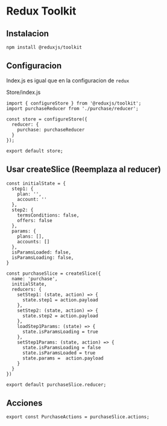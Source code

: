 # Redux Toolkit

## Instalacion

```
npm install @reduxjs/toolkit
```

## Configuracion

Index.js es igual que en la configuracion de `redux`

Store/index.js
```
import { configureStore } from '@reduxjs/toolkit';
import purchaseReducer from './purchase/reducer';

const store = configureStore({
  reducer: {
    purchase: purchaseReducer
  }
});

export default store;
```

## Usar createSlice (Reemplaza al reducer)

```
const initialState = {
  step1: {
    plan: '',
    account: ''
  },
  step2: {
    termsConditions: false,
    offers: false
  },
  params: {
    plans: [],
    accounts: []
  },
  isParamsLoaded: false,
  isParamsLoading: false,
}

const purchaseSlice = createSlice({
  name: 'purchase',
  initialState,
  reducers: {
    setStep1: (state, action) => {
      state.step1 = action.payload
    },
    setStep2: (state, action) => {
      state.step2 = action.payload
    },
    loadStep1Params: (state) => {
      state.isParamsLoading = true
    },
    setStep1Params: (state, action) => {
      state.isParamsLoading = false
      state.isParamsLoaded = true
      state.params =  action.payload
    }
  }
})

export default purchaseSlice.reducer;
```

## Acciones

```
export const PurchaseActions = purchaseSlice.actions;

```
